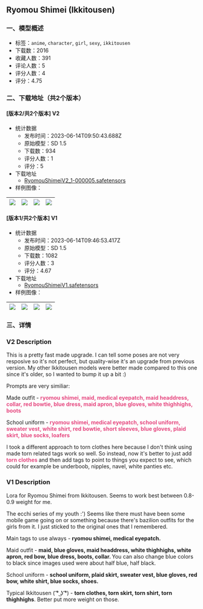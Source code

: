 ## Ryomou Shimei (Ikkitousen)
### 一、模型概述

- 标签：`anime`, `character`, `girl`, `sexy`, `ikkitousen`
- 下载数：2016
- 收藏人数：391
- 评论人数：5
- 评分人数：4
- 评分：4.75

### 二、下载地址（共2个版本）

#### [版本2/共2个版本] V2

- 统计数据
  - 发布时间：2023-06-14T09:50:43.688Z
  - 原始模型：SD 1.5
  - 下载数：934
  - 评分人数：1
  - 评分：5
- 下载地址
  - [RyomouShimeiV2_1-000005.safetensors](https://civitai.com/api/download/models/95768)
- 样例图像：

| <img src="https://image.civitai.com/xG1nkqKTMzGDvpLrqFT7WA/9398a888-1f1c-4e5a-af80-7a841282aef9/width=450/1140542.jpeg" /> | <img src="https://image.civitai.com/xG1nkqKTMzGDvpLrqFT7WA/41cea0f1-0353-43ed-b941-46c992e6e4d7/width=450/1140538.jpeg" /> | <img src="https://image.civitai.com/xG1nkqKTMzGDvpLrqFT7WA/a8361976-fea2-4322-a32a-acafcb543a29/width=450/1140539.jpeg" /> | <img src="https://image.civitai.com/xG1nkqKTMzGDvpLrqFT7WA/00a11186-feac-4cc8-89bb-308bed93a8dd/width=450/1140541.jpeg" /> |
| ---- | ---- | ---- | ---- |

#### [版本1/共2个版本] V1

- 统计数据
  - 发布时间：2023-06-14T09:46:53.417Z
  - 原始模型：SD 1.5
  - 下载数：1082
  - 评分人数：3
  - 评分：4.67
- 下载地址
  - [RyomouShimeiV1.safetensors](https://civitai.com/api/download/models/23202)
- 样例图像：

| <img src="https://image.civitai.com/xG1nkqKTMzGDvpLrqFT7WA/c3828b63-1739-4475-6a5d-aab9dffce700/width=450/251256.jpeg" /> | <img src="https://image.civitai.com/xG1nkqKTMzGDvpLrqFT7WA/db3552e1-28d2-4dad-0fed-63170ef20400/width=450/251259.jpeg" /> | <img src="https://image.civitai.com/xG1nkqKTMzGDvpLrqFT7WA/2d6c056a-1b39-4d29-4727-244cca5ff200/width=450/251258.jpeg" /> | <img src="https://image.civitai.com/xG1nkqKTMzGDvpLrqFT7WA/fc4a3d66-239f-4484-389b-a54608df1f00/width=450/251257.jpeg" /> |
| ---- | ---- | ---- | ---- |


### 三、详情
<h3 id="heading-814">V2 Description</h3><p>This is a pretty fast made upgrade. I can tell some poses are not very resposive so it's not perfect, but quality-wise it's an upgrade from previous version. My other Ikkitousen models were better made compared to this one since it's older, so I wanted to bump it up a bit :)</p><p>Prompts are very similiar:</p><p>Made outfit - <strong><span style="color:#e64980">ryomou shimei, maid, medical eyepatch, maid headdress, collar, red bowtie, blue dress, maid apron, blue gloves, white thighhighs, boots</span></strong></p><p>School uniform - <strong><span style="color:#e64980">ryomou shimei, medical eyepatch, school uniform, sweater vest, white shirt, red bowtie, short sleeves, blue gloves, plaid skirt, blue socks, loafers</span></strong></p><p>I took a different approach to torn clothes here because I don't think using made torn related tags work so well. So instead, now it's better to just add <strong><span style="color:#e64980">torn clothes </span></strong>and then add tags to point to things you expect to see, which could for example be underboob, nipples, navel, white panties etc.</p><h3 id="heading-815">V1 Description</h3><p>Lora for Ryomou Shimei from Ikkitousen. Seems to work best between 0.8-0.9 weight for me.</p><p>The ecchi series of my youth :') Seems like there must have been some mobile game going on or something because there's bazilion outfits for the girls from it. I just sticked to the original ones that I remembered.</p><p>Main tags to use always - <strong>ryomou shimei, medical eyepatch.</strong></p><p>Maid outfit - <strong>maid, blue gloves, maid headdress, white thighhighs, white apron, red bow, blue dress, boots, collar. </strong>You can also change blue colors to black since images used were about half blue, half black.</p><p>School uniform - <strong>school uniform, plaid skirt, sweater vest, blue gloves, red bow, white shirt, blue socks, shoes.</strong></p><p>Typical Ikkitousen ( ͡° ͜ʖ ͡°) - <strong>torn clothes, torn skirt, torn shirt, torn thighhighs</strong>. Better put more weight on those.</p>